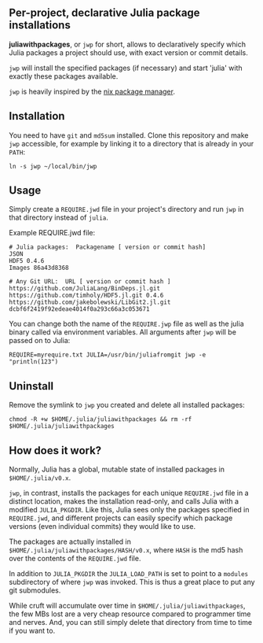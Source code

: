 ## Per-project, declarative Julia package installations

**juliawithpackages**, or `jwp` for short, allows to declaratively specify which Julia packages a project should use, with exact version or commit details.

`jwp` will install the specified packages (if necessary) and start 'julia' with exactly these packages available. 

`jwp` is heavily inspired by the [nix package manager](http://nixos.org/nix/).

## Installation

You need to have `git` and `md5sum` installed. Clone this repository and make `jwp` accessible, for example by linking it to a directory that is already in your `PATH`:

```
ln -s jwp ~/local/bin/jwp
```

## Usage

Simply create a `REQUIRE.jwd` file in your project's directory and run `jwp` in that directory instead of `julia`. 

Example REQUIRE.jwd file:

```
# Julia packages:  Packagename [ version or commit hash]
JSON
HDF5 0.4.6
Images 86a43d8368

# Any Git URL:  URL [ version or commit hash ]
https://github.com/JuliaLang/BinDeps.jl.git
https://github.com/timholy/HDF5.jl.git 0.4.6
https://github.com/jakebolewski/LibGit2.jl.git dcbf6f2419f92edeae4014f0a293c66a3c053671
```

You can change both the name of the `REQUIRE.jwp` file as well as the julia binary called via environment variables. All arguments after `jwp` will be passed on to Julia:

```
REQUIRE=myrequire.txt JULIA=/usr/bin/juliafromgit jwp -e "println(123")
```

## Uninstall

Remove the symlink to `jwp` you created and delete all installed packages:

```
chmod -R +w $HOME/.julia/juliawithpackages && rm -rf $HOME/.julia/juliawithpackages
```

## How does it work?

Normally, Julia has a global, mutable state of installed packages in `$HOME/.julia/v0.x`.

`jwp`, in contrast, installs the packages for each unique `REQUIRE.jwd` file in a distinct location, makes the installation read-only, and calls Julia with a modified `JULIA_PKGDIR`. Like this, Julia sees only the packages specified in `REQUIRE.jwd`, and different projects can easily specify which package versions (even individual commits) they would like to use.

The packages are actually installed in `$HOME/.julia/juliawithpackages/HASH/v0.x`, where `HASH` is the md5 hash over the contents of the `REQUIRE.jwd` file.

In addition to `JULIA_PKGDIR` the `JULIA_LOAD_PATH` is set to point to a `modules` subdirectory of where `jwp` was invoked. This is thus a great place to put any git submodules.

While cruft will accumulate over time in `$HOME/.julia/juliawithpackages`, the few MBs lost are a very cheap resource compared to programmer time and nerves. And, you can still simply delete that directory from time to time if you want to.

